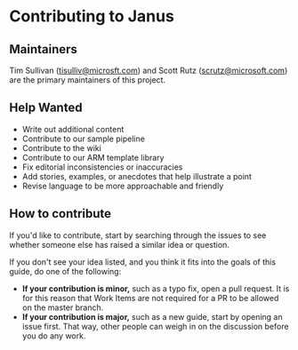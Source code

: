 # Contributing to Janus

## Maintainers

Tim Sullivan (tisulliv@microsft.com) and Scott Rutz (scrutz@microsoft.com) are the primary maintainers of this project. 

## Help Wanted

* Write out additional content
* Contribute to our sample pipeline
* Contribute to the wiki
* Contribute to our ARM template library
* Fix editorial inconsistencies or inaccuracies
* Add stories, examples, or anecdotes that help illustrate a point
* Revise language to be more approachable and friendly

## How to contribute

If you'd like to contribute, start by searching through the issues to see whether someone else has raised a similar idea or question.

If you don't see your idea listed, and you think it fits into the goals of this guide, do one of the following:
* **If your contribution is minor,** such as a typo fix, open a pull request. It is for this reason that Work Items are not required for a PR to be allowed on the master branch.
* **If your contribution is major,** such as a new guide, start by opening an issue first. That way, other people can weigh in on the discussion before you do any work.
